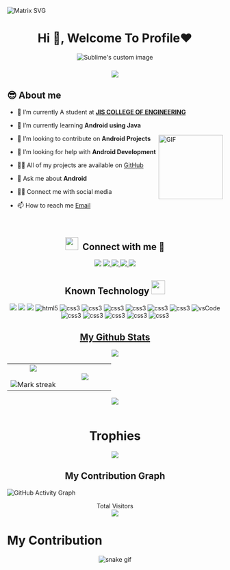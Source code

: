  ![Matrix SVG](https://raw.githubusercontent.com/rodrigograca31/rodrigograca31/master/matrix.svg)
<h1 align="center">Hi 👋, Welcome To Profile❤️</h1>
<p align="center">
  <img src="https://user-images.githubusercontent.com/89797141/190187596-e815232a-a86f-4332-83ce-0e3280409bfb.png" alt="Sublime's custom image"/>
</p>

  <h3 align="center" href="https://github.com/DenverCoder1/readme-typing-svg"><img align ="center" src="https://readme-typing-svg.herokuapp.com?&font=IBM+Plex+Sans&color=F0F6FC&size=20&lines=Welcome+to+my+GitHub+Profile!;I'm+A+passionate+Android+developer;I,m+from+India;I'm+enjoying+my+journey;Learning+new+things;Thanks+for+visiting;" /></h3>


## 😎 About me

- 🔭 I’m currently A student at [**JIS COLLEGE OF ENGINEERING**](https://www.jiscollege.ac.in/)

- 🌱 I’m currently learning **Android using Java**

<img align="right" height="150rem" alt="GIF" src="https://user-images.githubusercontent.com/89797141/190404889-560a4b36-670d-4569-8b90-a1484785ff97.gif" />

- 👯 I’m looking to contribute on **Android Projects**

- 🤝 I’m looking for help with **Android Development**

- 👨‍💻 All of my projects are available on [GitHub](https://github.com/vagabon-09)

- 💬 Ask me about **Android**
- 👨‍💻 Connect me with social media

<!-- - 👨‍💻 Intern at [ThinkNextMedia](https://www.thinknxtmedia.com/) -->

- 📫 How to reach me  [Email](https://mail.google.com/mail/u/0/#sent?compose=GTvVlcSDbhCMDftVZJXhCmJXJsgrCxqwcWWbBDQbczMsxKWmjLGSMkWShKBldvBqxPMsmbgRzJVzj)



<br/>
<h2 align="center" > <img src="https://media.giphy.com/media/iY8CRBdQXODJSCERIr/giphy.gif" width="30" height="30" style="margin-right: 10px;">Connect with me 🤝 </h2>
<div align = "center">
<a target="_blank" href="https://www.linkedin.com/in/rajesh-bhadra-40a282202/"><img src="https://img.shields.io/badge/-LinkedIn-0077B5?style=for-the-badge&logo=Linkedin&logoColor=white"></img></a>
<a target="_blank" href="https://twitter.com/vagabon_09"><img src="https://img.shields.io/badge/-Twitter-1DA1F2?style=for-the-badge&logo=Twitter&logoColor=white">
<a target="_blank" href="https://www.facebook.com/rajesh.bhabra.9/"><img src="https://img.shields.io/badge/-Facebook-3b5998?style=for-the-badge&logo=Facebook&logoColor=white">
  <a target="_blank" href="https://www.instagram.com/vagabon_09/"><img src="https://img.shields.io/badge/-Instagram-fb3958?style=for-the-badge&logo=Instagram&logoColor=white">
    <a target="_blank" href="https://www.hackerrank.com/rajeshbhadra62"><img src="https://img.shields.io/badge/-HackerRank-093611?style=for-the-badge&logo=HackerRank&logoColor=white">

</div>

<h2 align = "center" > <a> Known Technology </a> <img src = "https://media2.giphy.com/media/QssGEmpkyEOhBCb7e1/giphy.gif?cid=ecf05e47a0n3gi1bfqntqmob8g9aid1oyj2wr3ds3mg700bl&rid=giphy.gif" width = 32px> </h2> 

<div align="center">

<img src="https://img.shields.io/badge/-Java-FFFF00?style=for-the-badge&logo=java&logoColor=white">
<img src="https://img.shields.io/badge/-C-0000FF?style=for-the-badge&logo=C&logoColor=white">
 <img src="https://img.shields.io/badge/-C++-0000FF?style=for-the-badge&logo=C++&logoColor=pink">
<img src="https://img.shields.io/badge/html-E34F26.svg?style=for-the-badge&logo=html5&logoColor=white" alt="html5"/> 
<img src="https://img.shields.io/badge/css-1572B6.svg?style=for-the-badge&logo=css3&logoColor=white"alt="css3"/>
<img src="https://img.shields.io/badge/php-7377ad.svg?style=for-the-badge&logo=php&logoColor=white"alt="css3"/>
<img src="https://img.shields.io/badge/xml-ee7801.svg?style=for-the-badge&logo=ExtensibleMarkupLanguage&logoColor=white"alt="css3"/>
<img src="https://img.shields.io/badge/github-000000.svg?style=for-the-badge&logo=github&logoColor=white"alt="css3"/>
<img src="https://img.shields.io/badge/androidstudio-00de7a.svg?style=for-the-badge&logo=androidstudio&logoColor=white"alt="css3"/>
<img src="https://img.shields.io/badge/intellijidea-000000.svg?style=for-the-badge&logo=intellijidea&logoColor=white"alt="css3"/>



<img src="https://img.shields.io/badge/vscode-007ACC.svg?style=for-the-badge&logo=visualstudiocode&logoColor=white" alt="vsCode"/> 
<img src="https://img.shields.io/badge/firebase-e97b0c.svg?style=for-the-badge&logo=firebase&logoColor=white"alt="css3"/>  
<img src="https://img.shields.io/badge/roomdatabase-0c0f36.svg?style=for-the-badge&logo=roomdatabase&logoColor=white"alt="css3"/>
 <img src="https://img.shields.io/badge/mysqli-00718b.svg?style=for-the-badge&logo=mysqlimprove&logoColor=white"alt="css3"/>
 <img src="https://img.shields.io/badge/sqlite-003a55.svg?style=for-the-badge&logo=sqlite&logoColor=white"alt="css3"/>
  <img src="https://img.shields.io/badge/figma-f73737.svg?style=for-the-badge&logo=figma&logoColor=white"alt="css3"/>
  
</div>


<h2 align="center"><u>My Github Stats</u></h2>



<p  align="center">
<img src="https://user-images.githubusercontent.com/73097560/115834477-dbab4500-a447-11eb-908a-139a6edaec5c.gif"> 
                  
  <br>

  
  
  
<table border="0" align="center">
<tr border="0">
<td width="50%" align="center">
  
  <img  align="center"  src="https://github-readme-stats.vercel.app/api?username=vagabon-09&count_private=true&show_icons=trueline_height=21&theme=github_dark" />
  <br></br>
  <img  alt="Mark streak" src="https://github-readme-streak-stats.herokuapp.com/?user=vagabon-09&theme=holi-theme" />


  
</td>

<td width="50%" align="center">

  <img  align="center"  src="https://github-readme-stats.vercel.app/api/top-langs/?username=vagabon-09&layout=compact&theme=github_dark&langs_count=10&exclude_repo=kasweb"/>
  
  </td>
</tr>
</table>

<p  align="center">
<img src="https://user-images.githubusercontent.com/73097560/115834477-dbab4500-a447-11eb-908a-139a6edaec5c.gif"> 
                  
  <br>
<br>



<h1 align ="center"> Trophies </h1>


<p align = "center">
<img align = "center" src="https://github-profile-trophy.vercel.app/?username=vagabon-09&theme=onestar">
  </p>
</p>  
                                                                                    


<h2 align = "center" > My Contribution Graph </h2>

<div align="centre">
                   
![GitHub Activity Graph](https://activity-graph.herokuapp.com/graph?username=vagabon-09&bg_color=000000&color=4fff67&line=4fff67&point=ffffff&area=true&hide_border=true)  </div>

<p align="center"> 
 Total Visitors <br>
  <img src="https://profile-counter.glitch.me/vagabon-09/count.svg" />
</p>

# My Contribution
<div align = "center">

![snake gif](https://github.com/vagabon-09/vagabon-09/blob/output/github-contribution-grid-snake.svg)

</div>
